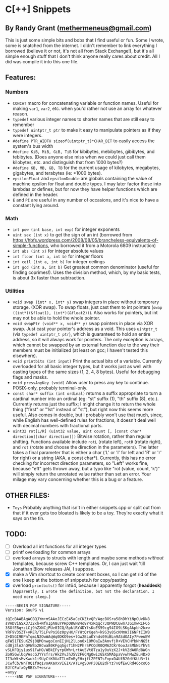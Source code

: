 # C[++] Snippets
## By Randy Grant (methermeneus@gmail.com)

This is just some simple bits and bobs that I find useful or fun. Some I wrote, some is
snatched from the internet. I didn't remember to link everything I borrowed (believe it or
not, it's not all from Stack Exchange!), but it's all simple enough stuff that I don't
think anyone really cares about credit. All I did was compile it into this one file.

## Features:
### Numbers
* `CONCAT` macro for concatenating variable or function names. Useful for making `var1`,
`var2`, etc. when you'd rather not use an array for whatever reason.
* `typedef` various integer names to shorter names that are still easy to remember
* `typedef uintptr_t ptr` to make it easy to manipulate pointers as if they were
integers.
* `#define PTR_WIDTH sizeof(uintptr_t)*CHAR_BIT` to easily access the system's bus
width
* `#define KiB, MiB, GiB, TiB` for kibibytes, mebibytes, gibibytes, and tebibytes.
(Does anyone else miss when we could just call them kilobytes, etc. and
distinguish that from 1000 bytes?)
* `#define KB, MB, GB, TB` for the current usage of kilobytes, megabytes, gigabytes, and
	terabytes (ie: *1000 bytes).
* `epsilonFloat` and `epsilonDouble` are globals containing the value of machine epsilon
	for float and double types. I may later factor these into lambdas or defines, but for
		now they have helper functions which are defined in the header.
* `E` and `PI` are useful in any number of occasions, and it's nice to have a constant
	lying around.

### Math
* `int pow (int base, int exp)` for integer exponents
* `uint sex (int x)` to get the sign of an int (borrowed from
https://hbfs.wordpress.com/2008/08/05/brancheless-equivalents-of-simple-functions, who
borrowed it from a Motorola 6809 instruction)
* `int abs (int x)` for integer absolute values
* `int floor (int a, int b)` for integer floors
* `int ceil (int a, int b)` for integer ceilings
* `int gcd (int a, int b)` Get greatest common denominator (useful for finding coprimes!).
	Uses the division method, which, by my basic tests, is about 3x faster than subtraction.

### Utilities
* `void swap (int* x, int* y)` swap integers in place without temporary storage. (XOR
swap). To swap floats, just cast them to int pointers (`swap ((int*)(&float1),
(int*)(&float2))`). Also works for pointers, but int may not be able to hold the whole
pointer.
* `void swapPtr (void** x, void** y)` swap pointers in place via XOR swap. Just cast
your pointer's address as a void. This uses `uintptr_t` (via `typedef uintptr_t ptr`),
which is guaranteed to hold an entire address, so it will always work for pointers.
The only exception is arrays, which cannot be swapped by an external function due to
the way their members must be initialized (at least on gcc; I haven't tested this
elsewhere).
* `void printbits (int input)` Print the actual bits of a variable. Currently
overloaded for all basic integer types, but it works just as well with casting types
of the same sizes (1, 2, 4, 8 bytes). Useful for debugging flags and masks.
* `void pressAnyKey (void)` Allow user to press any key to continue. POSIX-only, probably
terminal-only.
* `const char* suffix (int ordinal)` returns a suffix appropriate to turn a cardinal
number into an ordinal (eg: "st" suffix (1), "th" suffix (8), etc.). Currently returns
just the suffix; I might change it to return the whole thing ("first" or "1st" instead of
"st"), but right now this seems more useful. Also comes in double, but I probably won't
use that much, since, while English has well-defined rules for fractions, it doesn't deal
well with decimal numbers with fractional parts.
* `uint32 rot[L/R] (uint32 value, uint count [, [const char* direction][char direction]])`
Bitwise rotation, rather than regular shifting. Functions available include `rotL` (rotate
left), `rotR` (rotate right), and `rot` (rotate and choose the direction in the
parameters). The latter takes a final parameter that is either a char ('L' or 'l' for left
and 'R' or 'r' for right) or a string (AKA, a const char*). Currently, this has no error
checking for incorrect direction parameters, so "Left" works fine, because "eft" gets
thrown away, but a typo like "rot (value, count, 'k')" will simply return the unrotated
value rather than set an error. Your milage may vary concerning whether this is a bug or a
feature.

## OTHER FILES:
* `Toys` Probably anything that isn't in either snippets.cpp or split out from that if it
ever gets too bloated is likely to be a toy. They're exactly what it says on the tin.

## TODO:
- [ ] Overload all int functions for all integer types
- [ ] printf overloading for common arrays
- [ ] overload arrays to structs with length and maybe some methods _without_
templates, because screw C++ templates. Or, I can just wait 'till Jonathan Blow
releases JAI, I suppose.
- [x] make a Vim shortcut to create comment boxes, so I can get rid of the one I
keep at the bottom of snippets.h for copy/pasting
- [x] overload `printbits()` for int64, because I apparently forgot
(**headdesk**) (`Apparently, I wrote the definition, but not the declaration. I need more
sleep.`)

```
-----BEGIN PGP SIGNATURE-----
Version: GnuPG v1

iQIcBAABAgAGBQJYm+mSAAoJECzE45aCeCKZtvQP/AgcBOSra58hDhYiNpOUvDN8
sVADViGSX37Z2xh+NfnIpA8uYPHpO8GN84o8Y4xRqqc7JQPWDC6wm7JG1mwRIFCo
3SGfE8q+zLCj9hZXNCjPUe0ICQ/8pklRY4DYfsKoES59cg94IO9LSKgAkpbh2kxw
YRF9V3SZT+yRER/TSLFvPoi6z0pyHX/FYHtQrKgeh+k9S3y8ScKMmWJI6NFtIIWB
Z+D5GI9KPnTqmLN2OwWAqWq0DKO9es+lGw2BLuKYnds09iBLn9ASdOAIy7FweuEW
qFW51TESuKZ9j0QMOnwgoConEIjHL2lLon0x1OMOaIw3AmvfjR+VEVCHYbNhNG5t
cd8j3ln2nQVWBo2BCwa80KFgqSgsT1hH2PhrSPCQdR0QM6ZCKr0ooJaSMbNcYhV4
vSLKFQiy1us91FwHO/WBkEFyrpOWh+LrtAu5Vt8Tza1y0uVzX2J+kVZdA0Rd8WGn
Zo95GwlUqVAscGJYYsfrs/Hk2VvJhJSV2FGCNgOwizGSXSMAbpaVvwhMwZEu4DxO
II3aWtsMvKwuk1i9UyCtK0UaTILmTmByEHxjfLZPENTsFvpxD4UfB20dfKUU3+1i
JCwfCb/NnT0Q1f9q1voAKaXxVIGIX/ATLvgSOvPJOEU2dFYz7vQfEwCRd46ocoOo
EJfCFufxOyRBZsY+esra
=axyy
-----END PGP SIGNATURE-----
```
